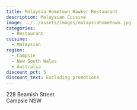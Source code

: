 ```yaml
---
title: Malaysia Hometown Hawker Restaurant
description: Malaysian Cuisine
image: ../../assets/images/malaysiahometown.jpg
categories:
  - Restaurant
cuisine:
  - Malaysian
region:
  - Campsie
  - New South Wales
  - Australia
discount_pct: 5
discount_text: Excluding promotions
---
```


228 Beamish Street  
Campsie NSW
